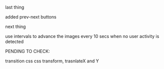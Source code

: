 last thing

added prev-next buttons

next thing

use intervals to advance the images every 10 secs when no user activity is detected 

PENDING TO CHECK:

transition css 
css transform, trasnlateX and Y